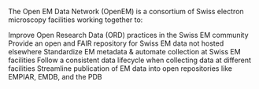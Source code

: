 The Open EM Data Network (OpenEM) is a consortium of Swiss electron microscopy facilities working together to:

Improve Open Research Data (ORD) practices in the Swiss EM community
Provide an open and FAIR repository for Swiss EM data not hosted elsewhere
Standardize EM metadata & automate collection at Swiss EM facilities
Follow a consistent data lifecycle when collecting data at different facilities
Streamline publication of EM data into open repositories like EMPIAR, EMDB, and the PDB
